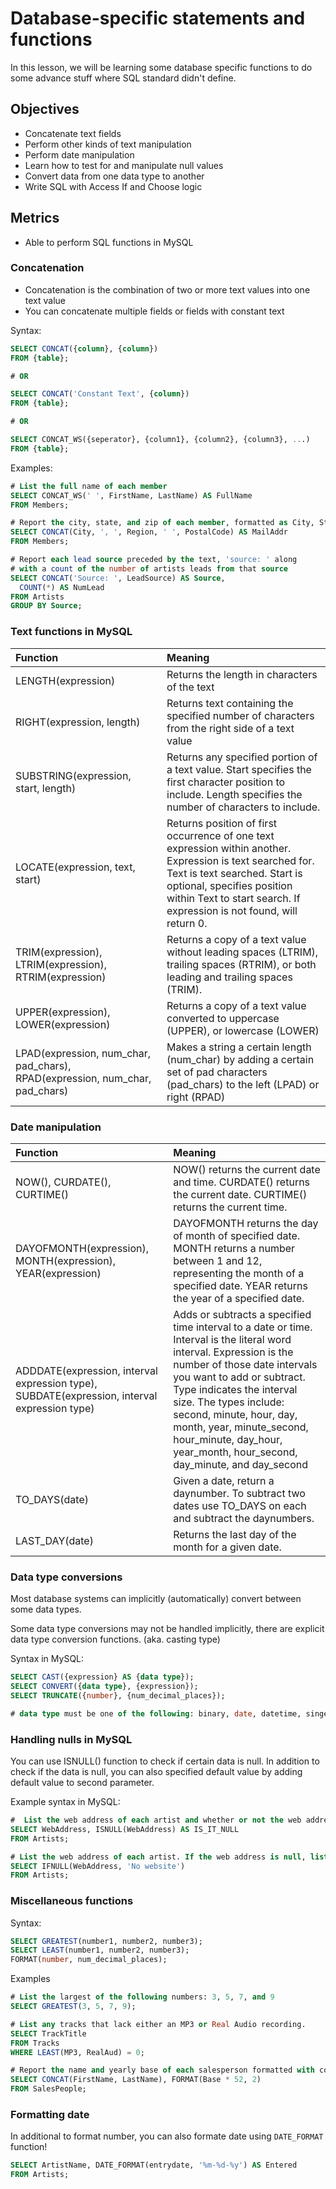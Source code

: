 # Database-specific statements and functions

In this lesson, we will be learning some database specific functions to
do some advance stuff where SQL standard didn't define.

## Objectives

* Concatenate text fields
* Perform other kinds of text manipulation
* Perform date manipulation
* Learn how to test for and manipulate null values
* Convert data from one data type to another
* Write SQL with Access If and Choose logic

## Metrics

* Able to perform SQL functions in MySQL

### Concatenation

* Concatenation is the combination of two or more text values into one text value
* You can concatenate multiple fields or fields with constant text

Syntax:

```sql
SELECT CONCAT({column}, {column})
FROM {table};

# OR

SELECT CONCAT('Constant Text', {column})
FROM {table};

# OR

SELECT CONCAT_WS({seperator}, {column1}, {column2}, {column3}, ...)
FROM {table};
```

Examples:

```sql
# List the full name of each member
SELECT CONCAT_WS(' ', FirstName, LastName) AS FullName
FROM Members;

# Report the city, state, and zip of each member, formatted as City, State Zip.
SELECT CONCAT(City, ', ', Region, ' ', PostalCode) AS MailAddr
FROM Members;

# Report each lead source preceded by the text, 'source: ' along
# with a count of the number of artists leads from that source
SELECT CONCAT('Source: ', LeadSource) AS Source,
  COUNT(*) AS NumLead
FROM Artists
GROUP BY Source;
```

### Text functions in MySQL

| Function | Meaning |
| :------------- | :------------- |
| LENGTH(expression) | Returns the length in characters of the text |
| RIGHT(expression, length) | Returns text containing the specified number of characters from the right side of a text value |
| SUBSTRING(expression, start, length) | Returns any specified portion of a text value. Start specifies the first character position to include. Length specifies the number of characters to include. |
| LOCATE(expression, text, start) | Returns position of first occurrence of one text expression within another. Expression is text searched for. Text is text searched. Start is optional, specifies position within Text to start search. If expression is not found, will return 0. |
| TRIM(expression), LTRIM(expression), RTRIM(expression) | Returns a copy of a text value without leading spaces (LTRIM), trailing spaces (RTRIM), or both leading and trailing spaces (TRIM). |
| UPPER(expression), LOWER(expression) | Returns a copy of a text value converted to uppercase (UPPER), or lowercase (LOWER) |
| LPAD(expression, num_char, pad_chars), RPAD(expression, num_char, pad_chars) | Makes a string a certain length (num_char) by adding a certain set of pad characters (pad_chars) to the left (LPAD) or right (RPAD) |

### Date manipulation

| Function | Meaning |
| :------------- | :------------- |
| NOW(), CURDATE(), CURTIME() | NOW() returns the current date and time. CURDATE() returns the current date. CURTIME() returns the current time. |
| DAYOFMONTH(expression), MONTH(expression), YEAR(expression) | DAYOFMONTH returns the day of month of specified date. MONTH returns a number between 1 and 12, representing the month of a specified date. YEAR returns the year of a specified date. |
| ADDDATE(expression, interval expression type), SUBDATE(expression, interval expression type) | Adds or subtracts a specified time interval to a date or time. Interval is the literal word interval. Expression is the number of those date intervals you want to add or subtract. Type indicates the interval size. The types include: second, minute, hour, day, month, year, minute_second, hour_minute, day_hour, year_month, hour_second, day_minute, and day_second |
| TO_DAYS(date) | Given a date, return a daynumber. To subtract two dates use TO_DAYS on each and subtract the daynumbers. |
| LAST_DAY(date) | Returns the last day of the month for a given date. |

### Data type conversions

Most database systems can implicitly (automatically) convert between some data types.

Some data type conversions may not be handled implicitly, there are explicit data type conversion functions. (aka. casting type)

Syntax in MySQL:

```sql
SELECT CAST({expression} AS {data type});
SELECT CONVERT({data type}, {expression});
SELECT TRUNCATE({number}, {num_decimal_places});

# data type must be one of the following: binary, date, datetime, singed {integer}, time, unsigned {integer}
```

### Handling nulls in MySQL

You can use ISNULL() function to check if certain data is null. In addition to check if the data is null, you can also specified default value by adding default value to second parameter.

Example syntax in MySQL:

```sql
#  List the web address of each artist and whether or not the web address is null
SELECT WebAddress, ISNULL(WebAddress) AS IS_IT_NULL
FROM Artists;

# List the web address of each artist. If the web address is null, list 'no website'
SELECT IFNULL(WebAddress, 'No website')
FROM Artists;
```

### Miscellaneous functions

Syntax:

```sql
SELECT GREATEST(number1, number2, number3);
SELECT LEAST(number1, number2, number3);
FORMAT(number, num_decimal_places);
```

Examples

```sql
# List the largest of the following numbers: 3, 5, 7, and 9
SELECT GREATEST(3, 5, 7, 9);

# List any tracks that lack either an MP3 or Real Audio recording.
SELECT TrackTitle
FROM Tracks
WHERE LEAST(MP3, RealAud) = 0;

# Report the name and yearly base of each salesperson formatted with comma and two decimal places
SELECT CONCAT(FirstName, LastName), FORMAT(Base * 52, 2)
FROM SalesPeople;
```

### Formatting date

In additional to format number, you can also formate date using `DATE_FORMAT` function!

```sql
SELECT ArtistName, DATE_FORMAT(entrydate, '%m-%d-%y') AS Entered
FROM Artists;
```
